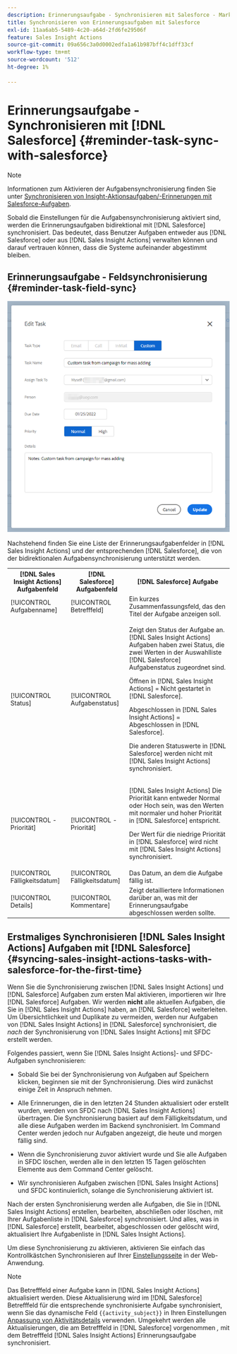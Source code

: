 ```yaml
---
description: Erinnerungsaufgabe - Synchronisieren mit Salesforce - Marketo-Dokumente - Produktdokumentation
title: Synchronisieren von Erinnerungsaufgaben mit Salesforce
exl-id: 11aa6ab5-5489-4c20-a64d-2fd6fe29506f
feature: Sales Insight Actions
source-git-commit: 09a656c3a0d0002edfa1a61b987bff4c1dff33cf
workflow-type: tm+mt
source-wordcount: '512'
ht-degree: 1%

---
```


# Erinnerungsaufgabe - Synchronisieren mit [!DNL Salesforce] {#reminder-task-sync-with-salesforce}

>[!NOTE]
>
>Informationen zum Aktivieren der Aufgabensynchronisierung finden Sie unter [Synchronisieren von Insight-Aktionsaufgaben/-Erinnerungen mit Salesforce-Aufgaben](/help/marketo/product-docs/marketo-sales-insight/actions/crm/salesforce-integration/sync-sales-activities-to-salesforce.md#sync-sales-insight-actions-tasks-reminders-to-salesforce-tasks).

Sobald die Einstellungen für die Aufgabensynchronisierung aktiviert sind, werden die Erinnerungsaufgaben bidirektional mit [!DNL Salesforce] synchronisiert. Das bedeutet, dass Benutzer Aufgaben entweder aus [!DNL Salesforce] oder aus [!DNL Sales Insight Actions] verwalten können und darauf vertrauen können, dass die Systeme aufeinander abgestimmt bleiben.

## Erinnerungsaufgabe - Feldsynchronisierung {#reminder-task-field-sync}

![](assets/reminder-task-sync-with-salesforce-1.png)

Nachstehend finden Sie eine Liste der Erinnerungsaufgabenfelder in [!DNL Sales Insight Actions] und der entsprechenden [!DNL Salesforce], die von der bidirektionalen Aufgabensynchronisierung unterstützt werden.

<table>
 <tr>
  <th>[!DNL Sales Insight Actions] Aufgabenfeld</th>
  <th>[!DNL Salesforce] Aufgabenfeld</th>
  <th>[!DNL Salesforce] Aufgabe</th>
 </tr>
 <tr>
  <td>[!UICONTROL Aufgabenname]</td>
  <td>[!UICONTROL Betrefffeld]</td>
  <td>Ein kurzes Zusammenfassungsfeld, das den Titel der Aufgabe anzeigen soll.</td>
 </tr>
 <tr>
  <td>[!UICONTROL Status]</td>
  <td>[!UICONTROL Aufgabenstatus]</td>
  <td><p>Zeigt den Status der Aufgabe an. [!DNL Sales Insight Actions] Aufgaben haben zwei Status, die zwei Werten in der Auswahlliste [!DNL Salesforce] Aufgabenstatus zugeordnet sind.</p>
  <p>Öffnen in [!DNL Sales Insight Actions] = Nicht gestartet in [!DNL Salesforce].</p>
  <p>Abgeschlossen in [!DNL Sales Insight Actions] = Abgeschlossen in [!DNL Salesforce].</p>
  <p>Die anderen Statuswerte in [!DNL Salesforce] werden nicht mit [!DNL Sales Insight Actions] synchronisiert.</p></td>
 </tr>
 <tr>
  <td>[!UICONTROL -Priorität]</td>
  <td>[!UICONTROL -Priorität]</td>
  <td><p>[!DNL Sales Insight Actions] Die Priorität kann entweder Normal oder Hoch sein, was den Werten mit normaler und hoher Priorität in [!DNL Salesforce] entspricht.</p>
  <p>Der Wert für die niedrige Priorität in [!DNL Salesforce] wird nicht mit [!DNL Sales Insight Actions] synchronisiert.</p></td>
 </tr>
 <tr>
  <td>[!UICONTROL Fälligkeitsdatum]</td>
  <td>[!UICONTROL Fälligkeitsdatum]</td>
  <td>Das Datum, an dem die Aufgabe fällig ist.</td>
 </tr>
 <tr>
  <td>[!UICONTROL Details]</td>
  <td>[!UICONTROL Kommentare]</td>
  <td>Zeigt detailliertere Informationen darüber an, was mit der Erinnerungsaufgabe abgeschlossen werden sollte.</td>
 </tr>
</table>

## Erstmaliges Synchronisieren [!DNL Sales Insight Actions] Aufgaben mit [!DNL Salesforce] {#syncing-sales-insight-actions-tasks-with-salesforce-for-the-first-time}

Wenn Sie die Synchronisierung zwischen [!DNL Sales Insight Actions] und [!DNL Salesforce] Aufgaben zum ersten Mal aktivieren, importieren wir Ihre [!DNL Salesforce] Aufgaben. Wir werden **nicht** alle aktuellen Aufgaben, die Sie in [!DNL Sales Insight Actions] haben, an [!DNL Salesforce] weiterleiten. Um Übersichtlichkeit und Duplikate zu vermeiden, werden nur Aufgaben von [!DNL Sales Insight Actions] in [!DNL Salesforce] synchronisiert, die *nach* der Synchronisierung von [!DNL Sales Insight Actions] mit SFDC erstellt werden.

Folgendes passiert, wenn Sie [!DNL Sales Insight Actions]- und SFDC-Aufgaben synchronisieren:

* Sobald Sie bei der Synchronisierung von Aufgaben auf Speichern klicken, beginnen sie mit der Synchronisierung. Dies wird zunächst einige Zeit in Anspruch nehmen.

* Alle Erinnerungen, die in den letzten 24 Stunden aktualisiert oder erstellt wurden, werden von SFDC nach [!DNL Sales Insight Actions] übertragen. Die Synchronisierung basiert auf dem Fälligkeitsdatum, und alle diese Aufgaben werden im Backend synchronisiert. Im Command Center werden jedoch nur Aufgaben angezeigt, die heute und morgen fällig sind.

* Wenn die Synchronisierung zuvor aktiviert wurde und Sie alle Aufgaben in SFDC löschen, werden alle in den letzten 15 Tagen gelöschten Elemente aus dem Command Center gelöscht.

* Wir synchronisieren Aufgaben zwischen [!DNL Sales Insight Actions] und SFDC kontinuierlich, solange die Synchronisierung aktiviert ist.

Nach der ersten Synchronisierung werden alle Aufgaben, die Sie in [!DNL Sales Insight Actions] erstellen, bearbeiten, abschließen oder löschen, mit Ihrer Aufgabenliste in [!DNL Salesforce] synchronisiert. Und alles, was in [!DNL Salesforce] erstellt, bearbeitet, abgeschlossen oder gelöscht wird, aktualisiert Ihre Aufgabenliste in [!DNL Sales Insight Actions].

Um diese Synchronisierung zu aktivieren, aktivieren Sie einfach das Kontrollkästchen Synchronisieren auf Ihrer [Einstellungsseite](https://toutapp.com/login) in der Web-Anwendung.

>[!NOTE]
>
>Das Betrefffeld einer Aufgabe kann in [!DNL Sales Insight Actions] aktualisiert werden. Diese Aktualisierung wird im [!DNL Salesforce] Betrefffeld für die entsprechende synchronisierte Aufgabe synchronisiert, wenn Sie das dynamische Feld `{{activity_subject}}` in Ihren Einstellungen [Anpassung von Aktivitätsdetails](/help/marketo/product-docs/marketo-sales-insight/actions/crm/salesforce-integration/configure-salesforce-activity-detail-customization.md) verwenden. Umgekehrt werden alle Aktualisierungen, die am Betrefffeld in [!DNL Salesforce] vorgenommen *,* mit dem Betrefffeld [!DNL Sales Insight Actions] Erinnerungsaufgabe synchronisiert.
